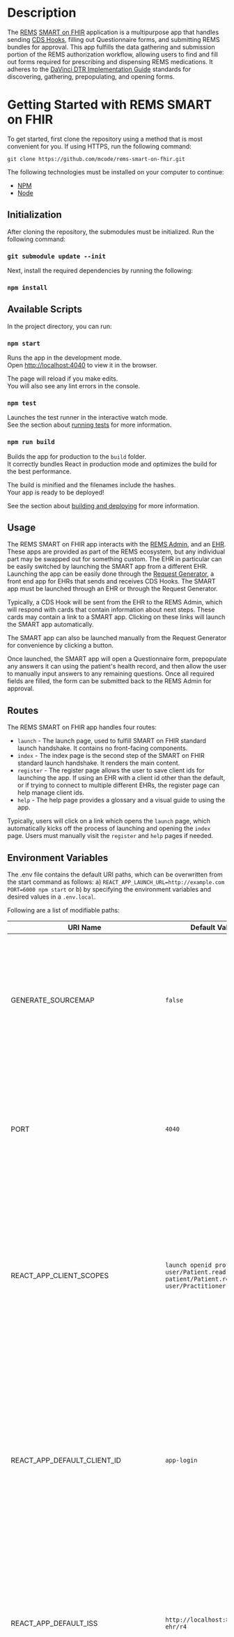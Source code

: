 # Description

The [REMS](https://www.fda.gov/drugs/drug-safety-and-availability/risk-evaluation-and-mitigation-strategies-rems) [SMART on FHIR](https://docs.smarthealthit.org/) application is a multipurpose app that handles sending [CDS Hooks](https://cds-hooks.org/), filling out Questionnaire forms, and submitting REMS bundles for approval. This app fulfills the data gathering and submission portion of the REMS authorization workflow, allowing users to find and fill out forms required for prescribing and dispensing REMS medications. It adheres to the [DaVinci DTR Implementation Guide](https://build.fhir.org/ig/HL7/davinci-dtr/) standards for discovering, gathering, prepopulating, and opening forms.

# Getting Started with REMS SMART on FHIR

To get started, first clone the repository using a method that is most convenient for you. If using HTTPS, run the following command:

`git clone https://github.com/mcode/rems-smart-on-fhir.git`

The following technologies must be installed on your computer to continue:

- [NPM](https://www.npmjs.com/)
- [Node](https://nodejs.org/en)

## Initialization

After cloning the repository, the submodules must be initialized. Run the following command:

### `git submodule update --init`

Next, install the required dependencies by running the following:

### `npm install`

## Available Scripts

In the project directory, you can run:

### `npm start`

Runs the app in the development mode.\
Open [http://localhost:4040](http://localhost:4040) to view it in the browser.

The page will reload if you make edits.\
You will also see any lint errors in the console.

### `npm test`

Launches the test runner in the interactive watch mode.\
See the section about [running tests](https://create-react-app.dev/docs/running-tests/) for more information.

### `npm run build`

Builds the app for production to the `build` folder.\
It correctly bundles React in production mode and optimizes the build for the best performance.

The build is minified and the filenames include the hashes.\
Your app is ready to be deployed!

See the section about [building and deploying](https://vitejs.dev/guide/build) for more information.

## Usage

The REMS SMART on FHIR app interacts with the [REMS Admin](https://github.com/mcode/rems-admin), and an [EHR](https://github.com/mcode/test-ehr). These apps are provided as part of the REMS ecosystem, but any individual part may be swapped out for something custom. The EHR in particular can be easily switched by launching the SMART app from a different EHR. Launching the app can be easily done through the [Request Generator](https://github.com/mcode/request-generator), a front end app for EHRs that sends and receives CDS Hooks. The SMART app must be launched through an EHR or through the Request Generator.

Typically, a CDS Hook will be sent from the EHR to the REMS Admin, which will respond with cards that contain information about next steps. These cards may contain a link to a SMART app. Clicking on these links will launch the SMART app automatically.

The SMART app can also be launched manually from the Request Generator for convenience by clicking a button.

Once launched, the SMART app will open a Questionnaire form, prepopulate any answers it can using the patient's health record, and then allow the user to manually input answers to any remaining questions. Once all required fields are filled, the form can be submitted back to the REMS Admin for approval.

## Routes

The REMS SMART on FHIR app handles four routes:

- `launch` - The launch page, used to fulfill SMART on FHIR standard launch handshake. It contains no front-facing components.
- `index` - The index page is the second step of the SMART on FHIR standard launch handshake. It renders the main content.
- `register` - The register page allows the user to save client ids for launching the app. If using an EHR with a client id other than the default, or if trying to connect to multiple different EHRs, the register page can help manage client ids.
- `help` - The help page provides a glossary and a visual guide to using the app.

Typically, users will click on a link which opens the `launch` page, which automatically kicks off the process of launching and opening the `index` page. Users must manually visit the `register` and `help` pages if needed.

## Environment Variables

The .env file contains the default URI paths, which can be overwritten from the start command as follows:
a) `REACT_APP_LAUNCH_URL=http://example.com PORT=6000 npm start` or b) by specifying the environment variables and desired values in a `.env.local`.

Following are a list of modifiable paths:

| URI Name                          | Default Value                                                                         | Description                                                                                                                                                                                                                                                                                     |
| --------------------------------- | ------------------------------------------------------------------------------------- | ----------------------------------------------------------------------------------------------------------------------------------------------------------------------------------------------------------------------------------------------------------------------------------------------- |
| GENERATE_SOURCEMAP                | `false`                                                                               | Set to 'true' to generate a sourcemap. A sourcemap allows the browser to reference untranspiled code. This is useful for debugging and developing, but should not be used in production.                                                                                                        |
| PORT                              | `4040`                                                                                | Which port to run the app on. Generally, there shouldn't be a reason to change the port for normal development work unless there is a conflict with another app already using the port.                                                                                                         |
| REACT_APP_CLIENT_SCOPES           | `launch openid profile user/Patient.read patient/Patient.read user/Practitioner.read` | When logging into the EHR, the scopes listed will be included in the request for an access token. Only resources listed in the scope can be requested by the SMART app. Adding additional resources to the scope may result in being denied an access token.                                    |
| REACT_APP_DEFAULT_CLIENT_ID       | `app-login`                                                                           | When logging into the EHR, the app will use the provided client id in the request for an authorization code. This variable should be changed if this app is registered under a different client name in the EHR. You can also use the `/register` page to manage client ids for multiple EHR's. |
| REACT_APP_DEFAULT_ISS             | `http://localhost:8080/test-ehr/r4`                                                   | This is the base url of the EHR that the app will attempt to authenticate against when launched standalone. This URL is not used when the app is launched from an EHR.                                                                                                                          |
| REACT_APP_DEVELOPER_MODE          | `true`                                                                                | When set to 'true', enables developer functions like allowing forms to be submitted without actually filling out all required fields.                                                                                                                                                           |
| REACT_APP_ETASU_STATUS_ENABLED    | `true`                                                                                | When set to 'true', shows the ETASU status on the main page. This allows the user to see progress towards completion of the REMS requirements.                                                                                                                                                  |
| REACT_APP_PHARMACY_STATUS_ENABLED | `true`                                                                                | When set to 'true', shows the pharmacy status on the main page. This allows the user to track progress towards dispensing the medication from the pharmacy.                                                                                                                                     |
| REACT_APP_REMS_ADMIN_SERVER_BASE  | `http://localhost:8090`                                                               | The base url of the REMS admin server, which handles the ETASU and questionnaires. Should be changed to match the base url of the REMS admin you wish to submit information to.                                                                                                                 |
| INTERMEDIARY_SERVER_BASE          | `http://localhost:3003`                                                               | This is the REMS intermediary url used to make ETASU checks and CDS hooks calls, which the former forwards to a REMS admin.                                                                                                                                                                     |
| REACT_APP_SEND_FHIR_AUTH_ENABLED  | `false`                                                                               | When set to 'true', the app will send the access token for the EHR to the REMS admin as part of the CDS Hook. Should be changed to false only if this functionality is required for the REMS admin to work, and is a trusted party.                                                             |
| USE_INTERMEDIARY                  | `true`                                                                                | When set to true, the app will use the REMS intermediary when making CDS hooks calls and checking the ETASU.                                                                                                                                                                                    |

\*\*Note that .env values can only be accessed by the React app starting with `REACT_APP_`\*\*

# Data Rights

<div style="text-align:center">
<b>NOTICE</b>
</div>

This (software/technical data) was produced for the U. S. Government under Contract Number 75FCMC18D0047/75FCMC23D0004, and is subject to Federal Acquisition Regulation Clause 52.227-14, Rights in Data-General.


No other use other than that granted to the U. S. Government, or to those acting on behalf of the U. S. Government under that Clause is authorized without the express written permission of The MITRE Corporation.


For further information, please contact The MITRE Corporation, Contracts Management Office, 7515 Colshire Drive, McLean, VA 22102-7539, (703) 983-6000.

<div style="text-align:center">
<b>&copy;2025 The MITRE Corporation.</b>
</div>

<br />

Licensed under the Apache License, Version 2.0 (the "License"); use of this repository is permitted in compliance with the License.
You may obtain a copy of the License at

    http://www.apache.org/licenses/LICENSE-2.0

Unless required by applicable law or agreed to in writing, software
distributed under the License is distributed on an "AS IS" BASIS,
WITHOUT WARRANTIES OR CONDITIONS OF ANY KIND, either express or implied.
See the License for the specific language governing permissions and
limitations under the License.

